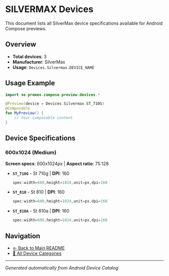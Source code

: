 # SILVERMAX Devices

This document lists all SilverMax device specifications available for Android Compose previews.

## Overview

- **Total devices**: 3
- **Manufacturer**: SilverMax
- **Usage**: `Devices.Silvermax.DEVICE_NAME`

## Usage Example

```kotlin
import se.premex.compose.preview.devices.*

@Preview(device = Devices.Silvermax.ST_710G)
@Composable
fun MyPreview() {
    // Your composable content
}
```

## Device Specifications

### 600x1024 (Medium)

**Screen specs**: 600x1024px | **Aspect ratio**: 75:128

- **`ST_710G`** - St 710g | **DPI**: 160
  ```kotlin
  spec:width=600,height=1024,unit=px,dpi=160
  ```

- **`ST_810`** - St 810 | **DPI**: 160
  ```kotlin
  spec:width=600,height=1024,unit=px,dpi=160
  ```

- **`ST_810A`** - St 810a | **DPI**: 160
  ```kotlin
  spec:width=600,height=1024,unit=px,dpi=160
  ```

## Navigation

- [← Back to Main README](../../README.md)
- [📱 All Device Categories](../README.md)

---
*Generated automatically from Android Device Catalog*
